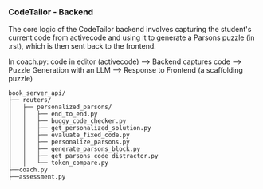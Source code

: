 ### CodeTailor - Backend

The core logic of the CodeTailor backend involves capturing the student's current code from activecode and using it to generate a Parsons puzzle (in .rst), which is then sent back to the frontend.

In coach.py:
code in editor (activecode) --> Backend captures code --> Puzzle Generation with an LLM --> Response to Frontend (a scaffolding puzzle)

```text
book_server_api/
├── routers/
│   ├── personalized_parsons/
│   │   ├── end_to_end.py
│   │   ├── buggy_code_checker.py
│   │   ├── get_personalized_solution.py
│   │   ├── evaluate_fixed_code.py
│   │   ├── personalize_parsons.py
│   │   ├── generate_parsons_block.py
│   │   ├── get_parsons_code_distractor.py
│   │   └── token_compare.py
├──coach.py
├──assessment.py

